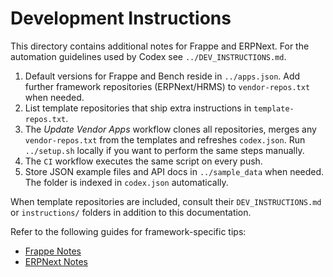 # Development Instructions

This directory contains additional notes for Frappe and ERPNext. For the
automation guidelines used by Codex see `../DEV_INSTRUCTIONS.md`.

1. Default versions for Frappe and Bench reside in `../apps.json`. Add further
   framework repositories (ERPNext/HRMS) to `vendor-repos.txt` when needed.
2. List template repositories that ship extra instructions in
   `template-repos.txt`.
3. The *Update Vendor Apps* workflow clones all repositories, merges any
   `vendor-repos.txt` from the templates and refreshes `codex.json`. Run
   `../setup.sh` locally if you want to perform the same steps manually.
4. The `CI` workflow executes the same script on every push.
5. Store JSON example files and API docs in `../sample_data` when needed.
   The folder is indexed in `codex.json` automatically.

When template repositories are included, consult their `DEV_INSTRUCTIONS.md` or
`instructions/` folders in addition to this documentation.

Refer to the following guides for framework-specific tips:

- [Frappe Notes](./frappe.md)
- [ERPNext Notes](./erpnext.md)
